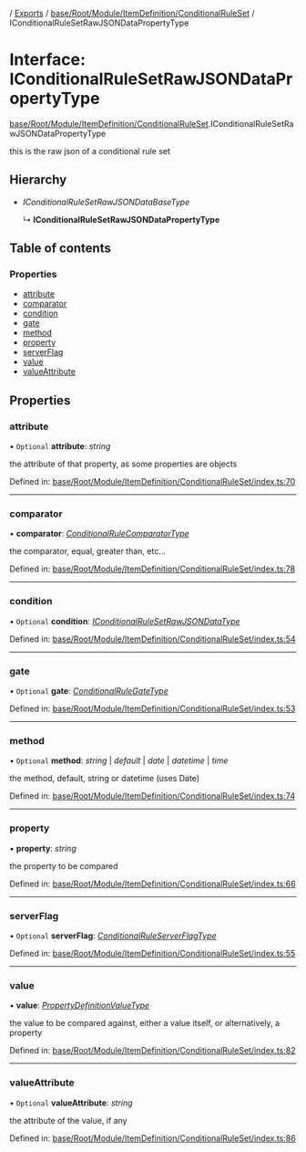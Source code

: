 [](../README.md) / [Exports](../modules.md) / [base/Root/Module/ItemDefinition/ConditionalRuleSet](../modules/base_root_module_itemdefinition_conditionalruleset.md) / IConditionalRuleSetRawJSONDataPropertyType

# Interface: IConditionalRuleSetRawJSONDataPropertyType

[base/Root/Module/ItemDefinition/ConditionalRuleSet](../modules/base_root_module_itemdefinition_conditionalruleset.md).IConditionalRuleSetRawJSONDataPropertyType

this is the raw json of a conditional rule set

## Hierarchy

* *IConditionalRuleSetRawJSONDataBaseType*

  ↳ **IConditionalRuleSetRawJSONDataPropertyType**

## Table of contents

### Properties

- [attribute](base_root_module_itemdefinition_conditionalruleset.iconditionalrulesetrawjsondatapropertytype.md#attribute)
- [comparator](base_root_module_itemdefinition_conditionalruleset.iconditionalrulesetrawjsondatapropertytype.md#comparator)
- [condition](base_root_module_itemdefinition_conditionalruleset.iconditionalrulesetrawjsondatapropertytype.md#condition)
- [gate](base_root_module_itemdefinition_conditionalruleset.iconditionalrulesetrawjsondatapropertytype.md#gate)
- [method](base_root_module_itemdefinition_conditionalruleset.iconditionalrulesetrawjsondatapropertytype.md#method)
- [property](base_root_module_itemdefinition_conditionalruleset.iconditionalrulesetrawjsondatapropertytype.md#property)
- [serverFlag](base_root_module_itemdefinition_conditionalruleset.iconditionalrulesetrawjsondatapropertytype.md#serverflag)
- [value](base_root_module_itemdefinition_conditionalruleset.iconditionalrulesetrawjsondatapropertytype.md#value)
- [valueAttribute](base_root_module_itemdefinition_conditionalruleset.iconditionalrulesetrawjsondatapropertytype.md#valueattribute)

## Properties

### attribute

• `Optional` **attribute**: *string*

the attribute of that property, as some properties are objects

Defined in: [base/Root/Module/ItemDefinition/ConditionalRuleSet/index.ts:70](https://github.com/onzag/itemize/blob/28218320/base/Root/Module/ItemDefinition/ConditionalRuleSet/index.ts#L70)

___

### comparator

• **comparator**: [*ConditionalRuleComparatorType*](../modules/base_root_module_itemdefinition_conditionalruleset.md#conditionalrulecomparatortype)

the comparator, equal, greater than, etc...

Defined in: [base/Root/Module/ItemDefinition/ConditionalRuleSet/index.ts:78](https://github.com/onzag/itemize/blob/28218320/base/Root/Module/ItemDefinition/ConditionalRuleSet/index.ts#L78)

___

### condition

• `Optional` **condition**: [*IConditionalRuleSetRawJSONDataType*](../modules/base_root_module_itemdefinition_conditionalruleset.md#iconditionalrulesetrawjsondatatype)

Defined in: [base/Root/Module/ItemDefinition/ConditionalRuleSet/index.ts:54](https://github.com/onzag/itemize/blob/28218320/base/Root/Module/ItemDefinition/ConditionalRuleSet/index.ts#L54)

___

### gate

• `Optional` **gate**: [*ConditionalRuleGateType*](../modules/base_root_module_itemdefinition_conditionalruleset.md#conditionalrulegatetype)

Defined in: [base/Root/Module/ItemDefinition/ConditionalRuleSet/index.ts:53](https://github.com/onzag/itemize/blob/28218320/base/Root/Module/ItemDefinition/ConditionalRuleSet/index.ts#L53)

___

### method

• `Optional` **method**: *string* \| *default* \| *date* \| *datetime* \| *time*

the method, default, string or datetime (uses Date)

Defined in: [base/Root/Module/ItemDefinition/ConditionalRuleSet/index.ts:74](https://github.com/onzag/itemize/blob/28218320/base/Root/Module/ItemDefinition/ConditionalRuleSet/index.ts#L74)

___

### property

• **property**: *string*

the property to be compared

Defined in: [base/Root/Module/ItemDefinition/ConditionalRuleSet/index.ts:66](https://github.com/onzag/itemize/blob/28218320/base/Root/Module/ItemDefinition/ConditionalRuleSet/index.ts#L66)

___

### serverFlag

• `Optional` **serverFlag**: [*ConditionalRuleServerFlagType*](../modules/base_root_module_itemdefinition_conditionalruleset.md#conditionalruleserverflagtype)

Defined in: [base/Root/Module/ItemDefinition/ConditionalRuleSet/index.ts:55](https://github.com/onzag/itemize/blob/28218320/base/Root/Module/ItemDefinition/ConditionalRuleSet/index.ts#L55)

___

### value

• **value**: [*PropertyDefinitionValueType*](../modules/base_root_module_itemdefinition_propertydefinition.md#propertydefinitionvaluetype)

the value to be compared against, either a value itself, or alternatively, a property

Defined in: [base/Root/Module/ItemDefinition/ConditionalRuleSet/index.ts:82](https://github.com/onzag/itemize/blob/28218320/base/Root/Module/ItemDefinition/ConditionalRuleSet/index.ts#L82)

___

### valueAttribute

• `Optional` **valueAttribute**: *string*

the attribute of the value, if any

Defined in: [base/Root/Module/ItemDefinition/ConditionalRuleSet/index.ts:86](https://github.com/onzag/itemize/blob/28218320/base/Root/Module/ItemDefinition/ConditionalRuleSet/index.ts#L86)
